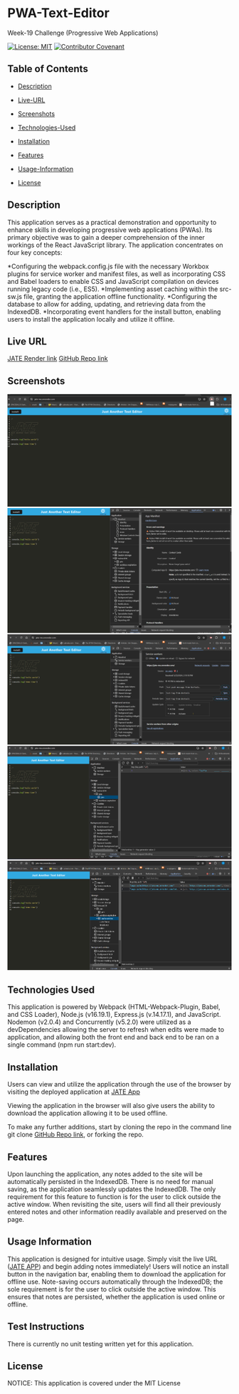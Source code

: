 # PWA-Text-Editor

Week-19 Challenge (Progressive Web Applications)

[![License: MIT](https://img.shields.io/badge/License-MIT-yellow.svg)](https://opensource.org/licenses/MIT) [![Contributor Covenant](https://img.shields.io/badge/Contributor%20Covenant-2.1-4baaaa.svg)](code_of_conduct.md)

## Table of Contents

- [Description](#description)

- [Live-URL](#live-url)

- [Screenshots](#screenshots)

- [Technologies-Used](#technologies-used)

- [Installation](#installation)

- [Features](#features)

- [Usage-Information](#usage-information)

- [License](#license)


## Description

This application serves as a practical demonstration and opportunity to enhance skills in developing progressive web applications (PWAs). Its primary objective was to gain a deeper comprehension of the inner workings of the React JavaScript library. The application concentrates on four key concepts:

*Configuring the webpack.config.js file with the necessary Workbox plugins for service worker and manifest files, as well as incorporating CSS and Babel loaders to enable CSS and JavaScript compilation on devices running legacy code (i.e., ES5).
*Implementing asset caching within the src-sw.js file, granting the application offline functionality.
*Configuring the database to allow for adding, updating, and retrieving data from the IndexedDB.
*Incorporating event handlers for the install button, enabling users to install the application locally and utilize it offline.

## Live URL

[JATE Render link](https://jate-me.onrender.com)
[GitHub Repo link](https://github.com/Fitbert/Progressive-Web-Applications.git)


## Screenshots

![Screenshot 1](img/Screenshot%202024-05-23%20141556.png)
![Screenshot 2](img/Screenshot%202024-05-23%20141810.png)
![Screenshot 3](img/Screenshot%202024-05-23%20141936.png)
![Screenshot 4](img/Screenshot%202024-05-23%20141957.png)
![Screenshot 5](img/Screenshot%202024-05-23%20142017.png)


## Technologies Used

This application is powered by Webpack (HTML-Webpack-Plugin, Babel, and CSS Loader), Node.js (v16.19.1), Express.js (v.14.17.1), and JavaScript. Nodemon (v2.0.4) and Concurrently (v5.2.0) were utilized as a devDependencies allowing the server to refresh when edits were made to application, and allowing both the front end and back end to be ran on a single command (npm run start:dev).

## Installation

Users can view and utilize the application through the use of the browser by visiting the deployed application at [JATE App](https://jate-me.onrender.com)

Viewing the application in the browser will also give users the ability to download the application allowing it to be used offline.

To make any further additions, start by cloning the repo in the command line git clone [GitHub Repo link](https://github.com/Fitbert/Progressive-Web-Applications.git), or forking the repo.



## Features

Upon launching the application, any notes added to the site will be automatically persisted in the IndexedDB. There is no need for manual saving, as the application seamlessly updates the IndexedDB. The only requirement for this feature to function is for the user to click outside the active window. When revisiting the site, users will find all their previously entered notes and other information readily available and preserved on the page.

## Usage Information

This application is designed for intuitive usage. Simply visit the live URL ([JATE APP](https://jate-me.onrender.com)) and begin adding notes immediately! Users will notice an install button in the navigation bar, enabling them to download the application for offline use. Note-saving occurs automatically through the IndexedDB; the sole requirement is for the user to click outside the active window. This ensures that notes are persisted, whether the application is used online or offline.


## Test Instructions

There is currently no unit testing written yet for this application.

## License

NOTICE: This application is covered under the MIT License

